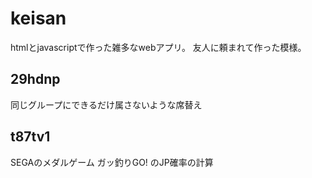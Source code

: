 # keisan
htmlとjavascriptで作った雑多なwebアプリ。
友人に頼まれて作った模様。

## 29hdnp
同じグループにできるだけ属さないような席替え

## t87tv1
SEGAのメダルゲーム ガッ釣りGO! のJP確率の計算
